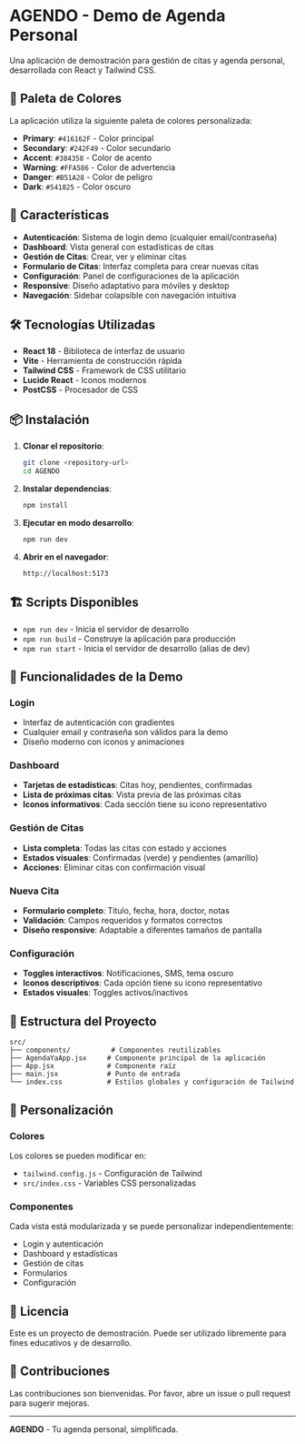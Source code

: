 # AGENDO - Demo de Agenda Personal

Una aplicación de demostración para gestión de citas y agenda personal, desarrollada con React y Tailwind CSS.

## 🎨 Paleta de Colores

La aplicación utiliza la siguiente paleta de colores personalizada:

- **Primary**: `#416162F` - Color principal
- **Secondary**: `#242F49` - Color secundario  
- **Accent**: `#384358` - Color de acento
- **Warning**: `#FFA586` - Color de advertencia
- **Danger**: `#B51A28` - Color de peligro
- **Dark**: `#541825` - Color oscuro

## 🚀 Características

- **Autenticación**: Sistema de login demo (cualquier email/contraseña)
- **Dashboard**: Vista general con estadísticas de citas
- **Gestión de Citas**: Crear, ver y eliminar citas
- **Formulario de Citas**: Interfaz completa para crear nuevas citas
- **Configuración**: Panel de configuraciones de la aplicación
- **Responsive**: Diseño adaptativo para móviles y desktop
- **Navegación**: Sidebar colapsible con navegación intuitiva

## 🛠️ Tecnologías Utilizadas

- **React 18** - Biblioteca de interfaz de usuario
- **Vite** - Herramienta de construcción rápida
- **Tailwind CSS** - Framework de CSS utilitario
- **Lucide React** - Iconos modernos
- **PostCSS** - Procesador de CSS

## 📦 Instalación

1. **Clonar el repositorio**:
   ```bash
   git clone <repository-url>
   cd AGENDO
   ```

2. **Instalar dependencias**:
   ```bash
   npm install
   ```

3. **Ejecutar en modo desarrollo**:
   ```bash
   npm run dev
   ```

4. **Abrir en el navegador**:
   ```
   http://localhost:5173
   ```

## 🏗️ Scripts Disponibles

- `npm run dev` - Inicia el servidor de desarrollo
- `npm run build` - Construye la aplicación para producción
- `npm run start` - Inicia el servidor de desarrollo (alias de dev)

## 📱 Funcionalidades de la Demo

### Login
- Interfaz de autenticación con gradientes
- Cualquier email y contraseña son válidos para la demo
- Diseño moderno con iconos y animaciones

### Dashboard
- **Tarjetas de estadísticas**: Citas hoy, pendientes, confirmadas
- **Lista de próximas citas**: Vista previa de las próximas citas
- **Iconos informativos**: Cada sección tiene su icono representativo

### Gestión de Citas
- **Lista completa**: Todas las citas con estado y acciones
- **Estados visuales**: Confirmadas (verde) y pendientes (amarillo)
- **Acciones**: Eliminar citas con confirmación visual

### Nueva Cita
- **Formulario completo**: Título, fecha, hora, doctor, notas
- **Validación**: Campos requeridos y formatos correctos
- **Diseño responsive**: Adaptable a diferentes tamaños de pantalla

### Configuración
- **Toggles interactivos**: Notificaciones, SMS, tema oscuro
- **Iconos descriptivos**: Cada opción tiene su icono representativo
- **Estados visuales**: Toggles activos/inactivos

## 🎯 Estructura del Proyecto

```
src/
├── components/          # Componentes reutilizables
├── AgendaYaApp.jsx     # Componente principal de la aplicación
├── App.jsx             # Componente raíz
├── main.jsx            # Punto de entrada
└── index.css           # Estilos globales y configuración de Tailwind
```

## 🎨 Personalización

### Colores
Los colores se pueden modificar en:
- `tailwind.config.js` - Configuración de Tailwind
- `src/index.css` - Variables CSS personalizadas

### Componentes
Cada vista está modularizada y se puede personalizar independientemente:
- Login y autenticación
- Dashboard y estadísticas
- Gestión de citas
- Formularios
- Configuración

## 📄 Licencia

Este es un proyecto de demostración. Puede ser utilizado libremente para fines educativos y de desarrollo.

## 🤝 Contribuciones

Las contribuciones son bienvenidas. Por favor, abre un issue o pull request para sugerir mejoras.

---

**AGENDO** - Tu agenda personal, simplificada.
